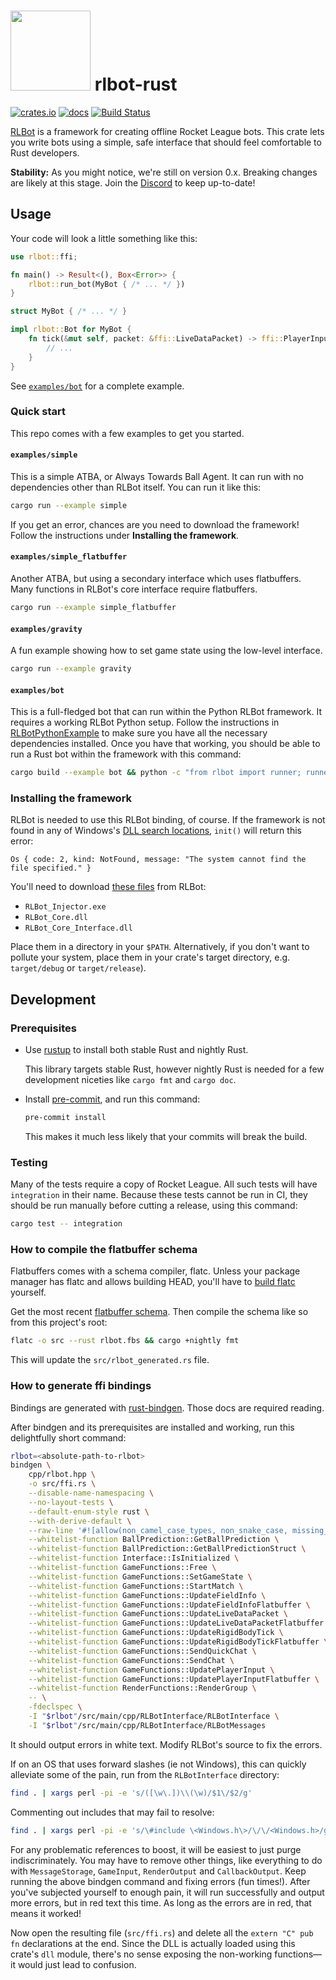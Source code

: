 # <img src="https://github.com/whatisaphone/rlbot-rust/raw/master/assets/logo.png" height="128" /> rlbot-rust

[![crates.io](https://img.shields.io/crates/v/rlbot.svg)](https://crates.io/crates/rlbot)
[![docs](https://docs.rs/rlbot/badge.svg)](https://docs.rs/rlbot/)
[![Build Status](https://travis-ci.org/whatisaphone/rlbot-rust.svg?branch=master)](https://travis-ci.org/whatisaphone/rlbot-rust)

[RLBot] is a framework for creating offline Rocket League bots. This crate lets
you write bots using a simple, safe interface that should feel comfortable to
Rust developers.

**Stability:** As you might notice, we're still on version 0.x. Breaking changes
are likely at this stage. Join the [Discord] to keep up-to-date!

[RLBot]: https://github.com/RLBot/RLBot
[Discord]: https://discordapp.com/invite/XhrQGf

## Usage

Your code will look a little something like this:

```rust
use rlbot::ffi;

fn main() -> Result<(), Box<Error>> {
    rlbot::run_bot(MyBot { /* ... */ })
}

struct MyBot { /* ... */ }

impl rlbot::Bot for MyBot {
    fn tick(&mut self, packet: &ffi::LiveDataPacket) -> ffi::PlayerInput {
        // ...
    }
}
```

See [`examples/bot`] for a complete example.

[`examples/bot`]: https://github.com/whatisaphone/rlbot-rust/blob/master/examples/bot/main.rs

### Quick start

This repo comes with a few examples to get you started.

#### `examples/simple`

This is a simple ATBA, or Always Towards Ball Agent. It can run with no
dependencies other than RLBot itself. You can run it like this:

```sh
cargo run --example simple
```

If you get an error, chances are you need to download the framework! Follow the
instructions under **Installing the framework**.

#### `examples/simple_flatbuffer`

Another ATBA, but using a secondary interface which uses flatbuffers. Many
functions in RLBot's core interface require flatbuffers.

```sh
cargo run --example simple_flatbuffer
```

#### `examples/gravity`

A fun example showing how to set game state using the low-level interface.

```sh
cargo run --example gravity
```

#### `examples/bot`

This is a full-fledged bot that can run within the Python RLBot framework. It
requires a working RLBot Python setup. Follow the instructions in
[RLBotPythonExample] to make sure you have all the necessary dependencies
installed. Once you have that working, you should be able to run a Rust bot
within the framework with this command:

```sh
cargo build --example bot && python -c "from rlbot import runner; runner.main()"
```

[RLBotPythonExample]: https://github.com/RLBot/RLBotPythonExample

### Installing the framework

RLBot is needed to use this RLBot binding, of course. If the framework is not
found in any of Windows's [DLL search locations], `init()` will return this
error:

[DLL search locations]: https://docs.microsoft.com/en-us/windows/desktop/dlls/dynamic-link-library-search-order#standard-search-order-for-desktop-applications

```text
Os { code: 2, kind: NotFound, message: "The system cannot find the file specified." }
```

You'll need to download [these files] from RLBot:

[these files]: https://github.com/RLBot/RLBot/tree/master/src/main/python/rlbot/dll

* `RLBot_Injector.exe`
* `RLBot_Core.dll`
* `RLBot_Core_Interface.dll`

Place them in a directory in your `$PATH`. Alternatively, if you don't want to
pollute your system, place them in your crate's target directory, e.g.
`target/debug` or `target/release`).

## Development

### Prerequisites

* Use [rustup] to install both stable Rust and nightly Rust.

  This library targets stable Rust, however nightly Rust is needed for a few
  development niceties like `cargo fmt` and `cargo doc`.

* Install [pre-commit], and run this command:

  ```sh
  pre-commit install
  ```

  This makes it much less likely that your commits will break the build.

[rustup]: https://rustup.rs/
[pre-commit]: https://pre-commit.com/

### Testing

Many of the tests require a copy of Rocket League. All such tests will have
`integration` in their name. Because these tests cannot be run in CI, they
should be run manually before cutting a release, using this command:

```sh
cargo test -- integration
```

### How to compile the flatbuffer schema

Flatbuffers comes with a schema compiler, flatc. Unless your package manager
has flatc and allows building HEAD, you'll have to [build flatc] yourself.

Get the most recent [flatbuffer schema]. Then compile the schema like so from
this project's root:

```sh
flatc -o src --rust rlbot.fbs && cargo +nightly fmt
```

This will update the `src/rlbot_generated.rs` file.

[build flatc]: https://google.github.io/flatbuffers/flatbuffers_guide_building.html
[flatbuffer schema]: https://github.com/RLBot/RLBot/blob/master/src/main/flatbuffers/rlbot.fbs

### How to generate ffi bindings

Bindings are generated with [rust-bindgen]. Those docs are required reading.

[rust-bindgen]: https://rust-lang-nursery.github.io/rust-bindgen/

After bindgen and its prerequisites are installed and working, run this
delightfully short command:

```sh
rlbot=<absolute-path-to-rlbot>
bindgen \
    cpp/rlbot.hpp \
    -o src/ffi.rs \
    --disable-name-namespacing \
    --no-layout-tests \
    --default-enum-style rust \
    --with-derive-default \
    --raw-line '#![allow(non_camel_case_types, non_snake_case, missing_docs)]' \
    --whitelist-function BallPrediction::GetBallPrediction \
    --whitelist-function BallPrediction::GetBallPredictionStruct \
    --whitelist-function Interface::IsInitialized \
    --whitelist-function GameFunctions::Free \
    --whitelist-function GameFunctions::SetGameState \
    --whitelist-function GameFunctions::StartMatch \
    --whitelist-function GameFunctions::UpdateFieldInfo \
    --whitelist-function GameFunctions::UpdateFieldInfoFlatbuffer \
    --whitelist-function GameFunctions::UpdateLiveDataPacket \
    --whitelist-function GameFunctions::UpdateLiveDataPacketFlatbuffer \
    --whitelist-function GameFunctions::UpdateRigidBodyTick \
    --whitelist-function GameFunctions::UpdateRigidBodyTickFlatbuffer \
    --whitelist-function GameFunctions::SendQuickChat \
    --whitelist-function GameFunctions::SendChat \
    --whitelist-function GameFunctions::UpdatePlayerInput \
    --whitelist-function GameFunctions::UpdatePlayerInputFlatbuffer \
    --whitelist-function RenderFunctions::RenderGroup \
    -- \
    -fdeclspec \
    -I "$rlbot"/src/main/cpp/RLBotInterface/RLBotInterface \
    -I "$rlbot"/src/main/cpp/RLBotInterface/RLBotMessages
```

It should output errors in white text. Modify RLBot's source to fix the errors.

If on an OS that uses forward slashes (ie not Windows), this can quickly
alleviate some of the pain, run from the `RLBotInterface` directory:

```sh
find . | xargs perl -pi -e 's/([\w\.])\\(\w)/$1\/$2/g'
```

Commenting out includes that may fail to resolve:

```sh
find . | xargs perl -pi -e 's/\#include \<Windows.h\>/\/\/<Windows.h>/g'
```

For any problematic references to boost, it will be easiest to just purge
indiscriminately. You may have to remove other things, like everything to do
with `MessageStorage`, `GameInput`, `RenderOutput` and `CallbackOutput`. Keep
running the above bindgen command and fixing errors (fun times!). After you've
subjected yourself to enough pain, it will run successfully and output more
errors, but in red text this time. As long as the errors are in red, that means
it worked!

Now open the resulting file (`src/ffi.rs`) and delete all the `extern "C" pub
fn` declarations at the end. Since the DLL is actually loaded using this
crate's `dll` module, there's no sense exposing the non-working functions—it
would just lead to confusion.
